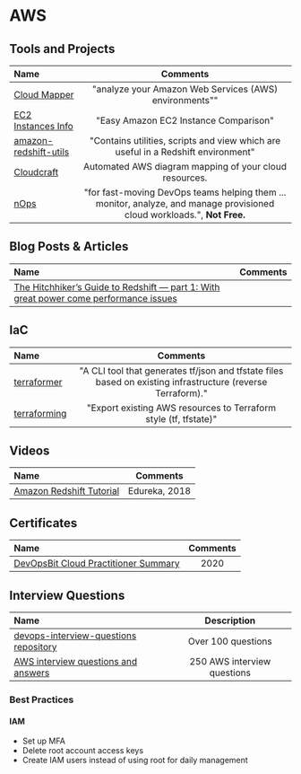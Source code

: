 # AWS

## Tools and Projects

Name | Comments
:------|:------:
[Cloud Mapper](https://github.com/duo-labs/cloudmapper) | "analyze your Amazon Web Services (AWS) environments""
[EC2 Instances Info](https://www.ec2instances.info) | "Easy Amazon EC2 Instance Comparison"
[amazon-redshift-utils](https://github.com/awslabs/amazon-redshift-utils) | "Contains utilities, scripts and view which are useful in a Redshift environment"
[Cloudcraft](https://www.cloudcraft.co) | Automated AWS diagram mapping of your cloud resources.
[nOps](https://www.nops.io/devops/) | "for fast-moving DevOps teams helping them ... monitor, analyze, and manage provisioned cloud workloads.", **Not Free.**

## Blog Posts & Articles

Name | Comments
:------|:------:
[The Hitchhiker’s Guide to Redshift — part 1: With great power come performance issues](https://blog.atomdata.io/the-hitchhikers-guide-to-redshift-part-1-with-great-power-comes-performance-issues-748d293e0b18) | 

## IaC

Name | Comments
:------|:------:
[terraformer](https://github.com/GoogleCloudPlatform/terraformer) | "A CLI tool that generates tf/json and tfstate files based on existing infrastructure (reverse Terraform)."
[terraforming](https://github.com/dtan4/terraforming) | "Export existing AWS resources to Terraform style (tf, tfstate)"


## Videos

Name | Comments
:------|:------:
[Amazon Redshift Tutorial](https://www.youtube.com/watch?v=fc5WPKnbam8) | Edureka, 2018

## Certificates

Name | Comments
:------|:------:
[DevOpsBit Cloud Practitioner Summary](http://devopsbit.com/aws-cloud-practitioner) | 2020

## Interview Questions

Name | Description
:------|:------:
[devops-interview-questions repository](https://github.com/bregman-arie/devops-interview-questions/#aws) | Over 100 questions
[AWS interview questions and answers](https://www.besanttechnologies.com/aws-interview-questions-and-answers) | 250 AWS interview questions

### Best Practices

#### IAM

* Set up MFA
* Delete root account access keys
* Create IAM users instead of using root for daily management
